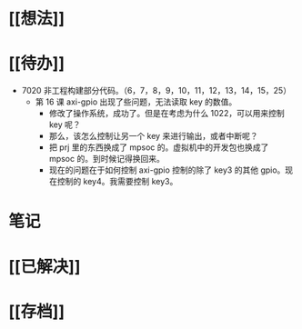 # [[想法]]

# [[待办]]
- 7020 非工程构建部分代码。（6，7，8，9，10，11，12，13，14，15，25）
	- 第 16 课 axi-gpio 出现了些问题，无法读取 key 的数值。
		- 修改了操作系统，成功了。但是在考虑为什么 1022，可以用来控制 key 呢？
		- 那么，该怎么控制让另一个 key 来进行输出，或者中断呢？
		- 把 prj 里的东西换成了 mpsoc 的。虚拟机中的开发包也换成了 mpsoc 的。到时候记得换回来。
		- 现在的问题在于如何控制 axi-gpio 控制的除了 key3 的其他 gpio。现在控制的 key4。我需要控制 key3。
# 笔记

# [[已解决]]

# [[存档]]